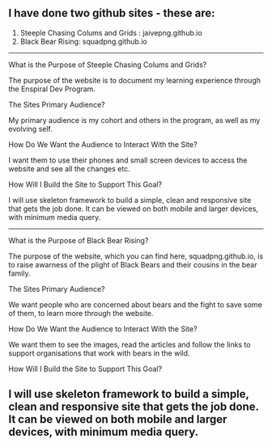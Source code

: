 I have done two github sites - these are:
---------------------------------------------------------------
1) Steeple Chasing Colums and Grids : jaivepng.github.io
2) Black Bear Rising: squadpng.github.io
---------------------------------------------------------------

What is the Purpose of Steeple Chasing Colums and Grids?

The purpose of the website is to document my learning experience through the Enspiral Dev Program.

The Sites Primary Audience?

My primary audience is my cohort and others in the program, as well as my evolving self.

How Do We Want the Audience to Interact With the Site?

I want them to use their phones and small screen devices to access the website and see all the changes etc.

How Will I Build the Site to Support This Goal?

I will use skeleton framework to build a simple, clean and responsive site that gets the job done. It can be viewed on both mobile and larger devices, with minimum media query.

---------------------------------------------------------------

What is the Purpose of Black Bear Rising?

The purpose of the website, which you can find here, squadpng.github.io, is to raise awarness of the plight of Black Bears and their cousins in the bear family.

The Sites Primary Audience?

We want people who are concerned about bears and the fight to save some of them, to learn more through the website.

How Do We Want the Audience to Interact With the Site?

We want them to see the images, read the articles and follow the links to support organisations that work with bears in the wild.

How Will I Build the Site to Support This Goal?

I will use skeleton framework to build a simple, clean and responsive site that gets the job done. It can be viewed on both mobile and larger devices, with minimum media query.
-------------------------------------------------------------------